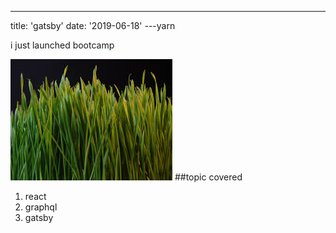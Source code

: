 ---
title: 'gatsby'
date: '2019-06-18'
---yarn 

i just launched bootcamp

![grass](download.jpeg)
##topic covered
 1. react
 2. graphql
 3. gatsby
